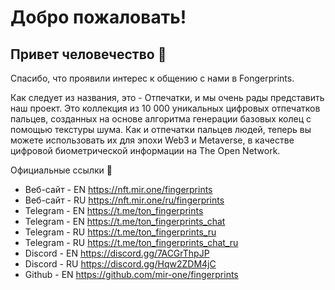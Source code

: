 # Добро пожаловать!

## Привет человечество 👋
Спасибо, что проявили интерес к общению с нами в Fongerprints.

Как следует из названия, это - Отпечатки, и мы очень рады представить наш проект. Это коллекция из 10 000 уникальных цифровых отпечатков пальцев, созданных на основе алгоритма генерации базовых колец с помощью текстуры шума. Как и отпечатки пальцев людей, теперь вы можете использовать их для эпохи Web3 и Metaverse, в качестве цифровой биометрической информации на The Open Network.

Официальные ссылки 🔗
* Веб-сайт - EN https://nft.mir.one/fingerprints
* Веб-сайт - RU https://nft.mir.one/ru/fingerprints
* Telegram - EN https://t.me/ton_fingerprints
* Telegram - EN https://t.me/ton_fingerprints_chat
* Telegram - RU https://t.me/ton_fingerprints_ru
* Telegram - RU https://t.me/ton_fingerprints_chat_ru
* Discord - EN https://discord.gg/7ACGrThpJP
* Discord - RU https://discord.gg/Hqw2ZDM4jC
* Github - EN https://github.com/mir-one/fingerprints